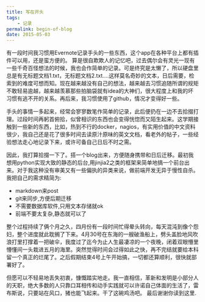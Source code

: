 ```yaml
---
title: 写在开头
tags:
    - 记录
permalink: begin-of-blog
date: 2015-05-03
---
```

 
有一段时间我习惯用Evernote记录手头的一些东西，这个app在各种平台上都有插件可以用，还是蛮方便的。 算是很自欺欺人的记忆吧，过去偶尔会有灵光一现有一些千奇百怪想法的时候，我也会作简单的记录。可是终究是太懒了，所以硬盘里总是有无标题文档1.txt，无标题文档2.txt....这样莫名奇妙的文本，日后需要，检索到的难度可想而知。现在越来越没有自己的想法，越来越去习惯追随所谓的规矩不敢轻易逾越，越来越羡慕那些拍脑袋就有idea的大神们，很大程度上和我的坏习惯有逃不开的关系。再后来，我习惯使用了github，情况才变得好一些。

手头的事情一多起来，经常会寥寥数笔作简单的记录，此后便扔在一边不去拾掇打理。过段时间再躬首俯拾，似曾相识的东西也会变得恍惚而又陌生起来。这学期接触到一些新的东西，比如，热到不行的docker，nagios，有实用价值的中文资料很少，我自己还是花了很多时间去读原汁原味的英文文档，看老外的帖子，一些经验想法走心地记录下来，或许可备自己日后不时之需。
   
因此，我打算拾掇一下了。搭一个blog出来，方便随身携带和日后迁移。最初我想用python实现大致的静态的后台,用jinjia2之类的框架来简单地搞一个前台出来。对于我这种没有审美又有一些偏执的异类来说，做前端开发无异于慢性自杀。我把自己的需求精简为:
   
   * markdown来post
   * git来同步,方便后期迁移
   * 不需要数据库软件,只用文本存储就ok
   * 前端不要太复杂,静态就可以了
   
整个过程持续了俩个月之久，四月份有一段时间忙得晕头转向，每天混沌到像个怨妇，整个进度就此耽搁了下来。4月30号在东海的一艘破渔船上，劈头盖脸地风吹浪打里打撑着一把破伞，我度过了迄今为止人生最凄凉的一个夜晚，闭着双眼懵里懵懂间一头栽进五月的海里。突然觉得时间会过得如此之快，再不完结就要给本科留一个真正的烂尾了。之后假期结束4号上午开始搞，一切都还算顺利，很快就部署好了。

但愿可以不轻易地丢失初衷，慷慨踏实地走。我一直相信，革新和发明是小部分人的天职，绝大多数的人只靠口耳相传和动手实践就可以许诺自己体面的生活了，雷布斯说，只要站在风口，猪也能飞起来。干了这碗鸡汤吧。 最后谢谢你读到这里.
  
